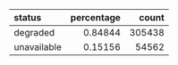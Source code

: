 | status      |   percentage |   count |
|:------------|-------------:|--------:|
| degraded    |      0.84844 |  305438 |
| unavailable |      0.15156 |   54562 |